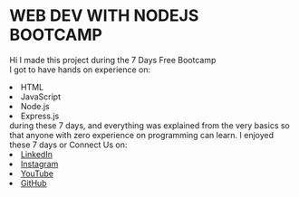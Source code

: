 # WEB DEV WITH NODEJS BOOTCAMP
Hi I made this project during the 7 Days Free Bootcamp
<br>I got to have hands on experience on:
<li>HTML
<li>JavaScript
<li>Node.js
<li>Express.js
<br>during these 7 days, and everything was explained from the very basics so that
anyone with zero experience on programming can learn.
I enjoyed these 7 days
or Connect Us on:
<li><a href=
"https://www.linkedin.com/in/abhishek-gautam-0a7a56192/">LinkedIn</a>
<li><a href=
"https://www.instagram.com/abhishekghz710/?hl=en">Instagram</a>
<li><a
href=
"https://www.youtube.com/channel/UCZkBVy47vtCos7AxkQwhe9A">YouTube</a>
<li><a href=
"https://github.com/abhishekghz">GitHub</a>
